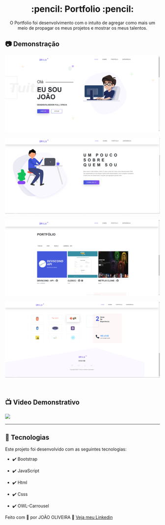 <h1 align="center">:pencil: Portfolio :pencil:</h1>

<p align="center">O Portfolio foi desenvolvimento com o intuito de agregar como mais um meio de propagar os meus projetos e mostrar os meus talentos.</p>

## :camera: Demonstração

<div align="center" >
  <img src="./git_img/img1.png"><br/><br/>
  <img src="./git_img/img2.png"><br/><br/>
  <img src="./git_img/img3.png"><br/><br/>
  <img src="./git_img/img4.png"><br/><br/>
</div><br/>

## :tv: Video Demonstrativo

<a href="https://youtu.be/eh0z-PdW7b4">
  <img src="https://img.shields.io/badge/Assista_o_video_demonstrativo_do_sistema-FF0000?style=for-the-badge&logo=youtube&logoColor=white"/>
</a>




---


## 🚀 Tecnologias

Este projeto foi desenvolvido com as seguintes tecnologias:


- ✔️ Bootstrap

- ✔️ JavaScript

- ✔️ Html

- ✔️ Csss

- ✔️ OWL-Carrousel




Feito com 💜 por JOÃO OLIVEIRA 👋 [Veja meu Linkedin](https://www.linkedin.com/in/joao-php/)
<br>

